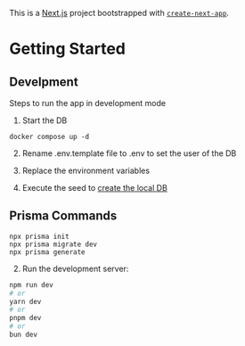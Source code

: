 This is a [Next.js](https://nextjs.org) project bootstrapped with [`create-next-app`](https://nextjs.org/docs/app/api-reference/cli/create-next-app).

# Getting Started

## Develpment
Steps to run the app in development mode

1. Start the DB
```
docker compose up -d
```

2. Rename .env.template file to .env to set the user of the DB

3. Replace the environment variables

4. Execute the seed to [create the local DB](localhost:3000/api/seed)

## Prisma Commands
```
npx prisma init
npx prisma migrate dev
npx prisma generate
```

2. Run the development server:

```bash
npm run dev
# or
yarn dev
# or
pnpm dev
# or
bun dev
```

